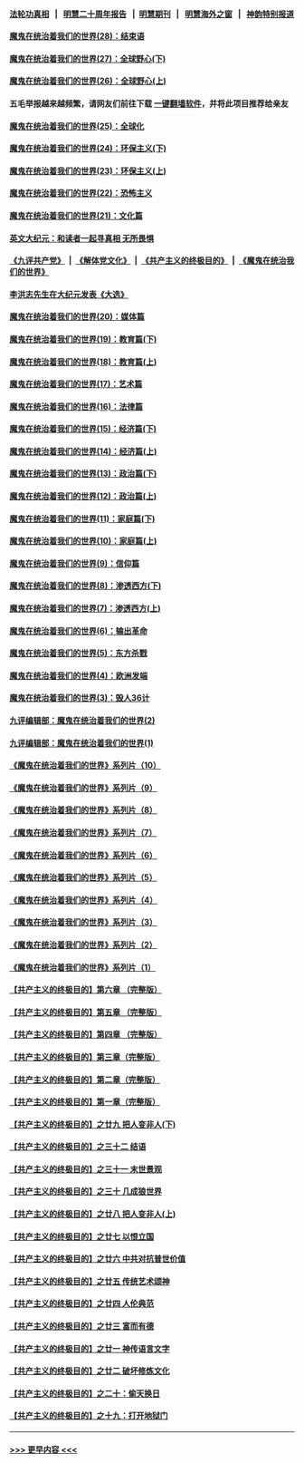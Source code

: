 #### [法轮功真相](https://github.com/gfw-breaker/truth/blob/master/README.md?t=0) &nbsp;&nbsp;|&nbsp;&nbsp; [明慧二十周年报告](https://github.com/gfw-breaker/mh-reports/blob/master/README.md?t=0) &nbsp;&nbsp;|&nbsp;&nbsp;[明慧期刊](https://github.com/gfw-breaker/mh-qikan) &nbsp;&nbsp;|&nbsp;&nbsp; [明慧海外之窗](https://github.com/gfw-breaker/mh-news/blob/master/README.md?t=0) &nbsp;&nbsp;|&nbsp;&nbsp; [神韵特别报道](https://github.com/gfw-breaker/mh-news/blob/master/shenyun.md?t=0)
#### [魔鬼在统治着我们的世界(28)：结束语](../pages/nsc422/n10936246.md?t=06242051) 
#### [魔鬼在统治着我们的世界(27)：全球野心(下)](../pages/nsc422/n10928319.md?t=06242051) 
#### [魔鬼在统治着我们的世界(26)：全球野心(上)](../pages/nsc422/n10900318.md?t=06242051) 
#### 五毛举报越来越频繁，请网友们前往下载 [一键翻墙软件](https://github.com/gfw-breaker/ssr-accounts)，并将此项目推荐给亲友
#### [魔鬼在统治着我们的世界(25)：全球化](../pages/nsc422/n10788205.md?t=06242051) 
#### [魔鬼在统治着我们的世界(24)：环保主义(下)](../pages/nsc422/n10695307.md?t=06242051) 
#### [魔鬼在统治着我们的世界(23)：环保主义(上)](../pages/nsc422/n10688613.md?t=06242051) 
#### [魔鬼在统治着我们的世界(22)：恐怖主义](../pages/nsc422/n10614727.md?t=06242051) 
#### [魔鬼在统治着我们的世界(21)：文化篇](../pages/nsc422/n10597706.md?t=06242051) 
#### [英文大纪元：和读者一起寻真相 无所畏惧](../pages/nsc422/n12542027.md?t=06242051) 
#### [《九评共产党》](https://github.com/begood0513/9ping.md/blob/master/README.md) &nbsp;|&nbsp; [《解体党文化》](../../../../jtdwh.md/blob/master/README.md)  &nbsp;|&nbsp; [《共产主义的终极目的》](../../../../gczydzjmd.md/blob/master/README.md) &nbsp;|&nbsp; [《魔鬼在统治我们的世界》](../../../../mgztzwmdsj.md/blob/master/README.md) 
#### [李洪志先生在大纪元发表《大选》](../pages/nsc422/n12534746.md?t=06242051) 
#### [魔鬼在统治着我们的世界(20)：媒体篇](../pages/nsc422/n10586579.md?t=06242051) 
#### [魔鬼在统治着我们的世界(19)：教育篇(下)](../pages/nsc422/n10564808.md?t=06242051) 
#### [魔鬼在统治着我们的世界(18)：教育篇(上)](../pages/nsc422/n10526970.md?t=06242051) 
#### [魔鬼在统治着我们的世界(17)：艺术篇](../pages/nsc422/n10499093.md?t=06242051) 
#### [魔鬼在统治着我们的世界(16)：法律篇](../pages/nsc422/n10485969.md?t=06242051) 
#### [魔鬼在统治着我们的世界(15)：经济篇(下)](../pages/nsc422/n10469975.md?t=06242051) 
#### [魔鬼在统治着我们的世界(14)：经济篇(上)](../pages/nsc422/n10457370.md?t=06242051) 
#### [魔鬼在统治着我们的世界(13)：政治篇(下)](../pages/nsc422/n10448270.md?t=06242051) 
#### [魔鬼在统治着我们的世界(12)：政治篇(上)](../pages/nsc422/n10444576.md?t=06242051) 
#### [魔鬼在统治着我们的世界(11)：家庭篇(下)](../pages/nsc422/n10440961.md?t=06242051) 
#### [魔鬼在统治着我们的世界(10)：家庭篇(上)](../pages/nsc422/n10435448.md?t=06242051) 
#### [魔鬼在统治着我们的世界(9)：信仰篇](../pages/nsc422/n10432159.md?t=06242051) 
#### [魔鬼在统治着我们的世界(8)：渗透西方(下)](../pages/nsc422/n10429603.md?t=06242051) 
#### [魔鬼在统治着我们的世界(7)：渗透西方(上)](../pages/nsc422/n10426013.md?t=06242051) 
#### [魔鬼在统治着我们的世界(6)：输出革命](../pages/nsc422/n10421536.md?t=06242051) 
#### [魔鬼在统治着我们的世界(5)：东方杀戮](../pages/nsc422/n10417707.md?t=06242051) 
#### [魔鬼在统治着我们的世界(4)：欧洲发端](../pages/nsc422/n10414890.md?t=06242051) 
#### [魔鬼在统治着我们的世界(3)：毁人36计](../pages/nsc422/n10411583.md?t=06242051) 
#### [九评编辑部：魔鬼在统治着我们的世界(2)](../pages/nsc422/n10410036.md?t=06242051) 
#### [九评编辑部：魔鬼在统治着我们的世界(1)](../pages/nsc422/n10406825.md?t=06242051) 
#### [《魔鬼在统治着我们的世界》系列片（10）](../pages/nsc422/n12292670.md?t=06242051) 
#### [《魔鬼在统治着我们的世界》系列片（9）](../pages/nsc422/n12290859.md?t=06242051) 
#### [《魔鬼在统治着我们的世界》系列片（8）](../pages/nsc422/n12287445.md?t=06242051) 
#### [《魔鬼在统治着我们的世界》系列片（7）](../pages/nsc422/n12283425.md?t=06242051) 
#### [《魔鬼在统治着我们的世界》系列片（6）](../pages/nsc422/n12282314.md?t=06242051) 
#### [《魔鬼在统治着我们的世界》系列片（5）](../pages/nsc422/n12281419.md?t=06242051) 
#### [《魔鬼在统治着我们的世界》系列片（4）](../pages/nsc422/n12274024.md?t=06242051) 
#### [《魔鬼在统治着我们的世界》系列片（3）](../pages/nsc422/n12271322.md?t=06242051) 
#### [《魔鬼在统治着我们的世界》系列片（2）](../pages/nsc422/n12269049.md?t=06242051) 
#### [《魔鬼在统治着我们的世界》系列片（1）](../pages/nsc422/n12267575.md?t=06242051) 
#### [【共产主义的终极目的】第六章 （完整版）](../pages/nsc422/n11428913.md?t=06242051) 
#### [【共产主义的终极目的】第五章 （完整版）](../pages/nsc422/n11428912.md?t=06242051) 
#### [【共产主义的终极目的】第四章 （完整版）](../pages/nsc422/n11428907.md?t=06242051) 
#### [【共产主义的终极目的】第三章（完整版）](../pages/nsc422/n11428848.md?t=06242051) 
#### [【共产主义的终极目的】第二章（完整版）](../pages/nsc422/n11428831.md?t=06242051) 
#### [【共产主义的终极目的】第一章（完整版）](../pages/nsc422/n11417651.md?t=06242051) 
#### [【共产主义的终极目的】之廿九 把人变非人(下)](../pages/nsc422/n11344140.md?t=06242051) 
#### [【共产主义的终极目的】之三十二 结语](../pages/nsc422/n11360535.md?t=06242051) 
#### [【共产主义的终极目的】之三十一 末世景观](../pages/nsc422/n11351129.md?t=06242051) 
#### [【共产主义的终极目的】之三十 几成狼世界](../pages/nsc422/n11348280.md?t=06242051) 
#### [【共产主义的终极目的】之廿八 把人变非人(上)](../pages/nsc422/n11340492.md?t=06242051) 
#### [【共产主义的终极目的】之廿七 以恨立国](../pages/nsc422/n11336944.md?t=06242051) 
#### [【共产主义的终极目的】之廿六 中共对抗普世价值](../pages/nsc422/n11324785.md?t=06242051) 
#### [【共产主义的终极目的】之廿五 传统艺术颂神](../pages/nsc422/n11296396.md?t=06242051) 
#### [【共产主义的终极目的】之廿四 人伦典范](../pages/nsc422/n11296397.md?t=06242051) 
#### [【共产主义的终极目的】之廿三 富而有德](../pages/nsc422/n11283598.md?t=06242051) 
#### [【共产主义的终极目的】之廿一 神传语言文字](../pages/nsc422/n11263265.md?t=06242051) 
#### [【共产主义的终极目的】之廿二 破坏修炼文化](../pages/nsc422/n11245728.md?t=06242051) 
#### [【共产主义的终极目的】之二十：偷天换日](../pages/nsc422/n11238846.md?t=06242051) 
#### [【共产主义的终极目的】之十九：打开地狱门](../pages/nsc422/n11206376.md?t=06242051) 

----
#### [ >>> 更早内容 <<< ](../indexes/nsc422-earlier.md)
